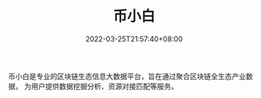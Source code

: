 ﻿---
weight: 
title: "币小白"
description: "币小白是专业的区块链生态信息大数据平台，旨在通过聚合区块链全生态产业数据， 为用户提供数据挖掘分析、资源对接匹配等服务"
date: 2022-03-25T21:57:40+08:00
lastmod: 2022-03-25T16:45:40+08:00
draft: false
authors: ["Metabd"]
featuredImage: "bixiaobai.jpg"
link: ""
tags: ["元宇宙资讯","币小白"]
categories: ["navigation"]
navigation: ["元宇宙资讯"]
lightgallery: true
toc: true
pinned: false
recommend: false
recommend1: false
---
币小白是专业的区块链生态信息大数据平台，旨在通过聚合区块链全生态产业数据， 为用户提供数据挖掘分析、资源对接匹配等服务。
